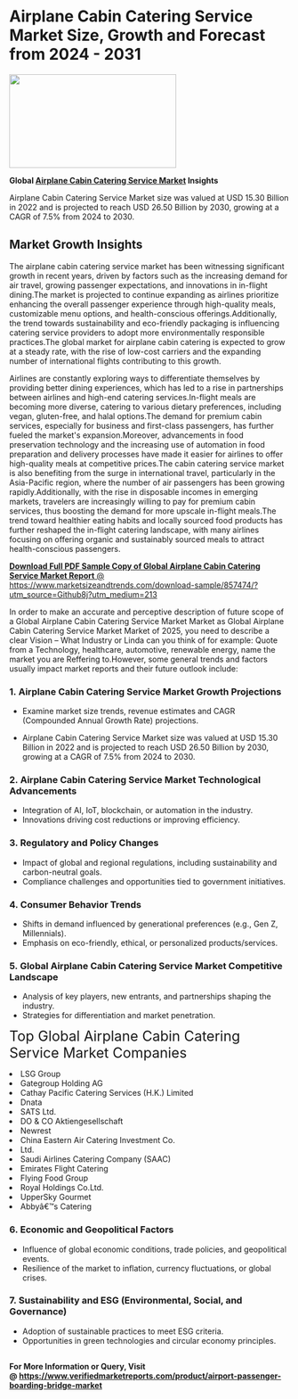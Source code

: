 <H1>Airplane Cabin Catering Service Market Size, Growth and Forecast from 2024 - 2031</H1><img class="aligncenter size-medium wp-image-584254" src="https://thirdeyenews.in/wp-content/uploads/2024/09/Global-Market-Research-300x168.jpeg" alt="" width="300" height="168" /><p><strong>Global&nbsp;<a href="https://www.marketsizeandtrends.com/download-sample/857474/?utm_source=Github8j?utm_medium=213">Airplane Cabin Catering Service Market</a> Insights</strong></p><p>Airplane Cabin Catering Service Market size was valued at USD 15.30 Billion in 2022 and is projected to reach USD 26.50 Billion by 2030, growing at a CAGR of 7.5% from 2024 to 2030.</p><p><h2>Market Growth Insights</h2> <p>The airplane cabin catering service market has been witnessing significant growth in recent years, driven by factors such as the increasing demand for air travel, growing passenger expectations, and innovations in in-flight dining.The market is projected to continue expanding as airlines prioritize enhancing the overall passenger experience through high-quality meals, customizable menu options, and health-conscious offerings.Additionally, the trend towards sustainability and eco-friendly packaging is influencing catering service providers to adopt more environmentally responsible practices.The global market for airplane cabin catering is expected to grow at a steady rate, with the rise of low-cost carriers and the expanding number of international flights contributing to this growth.</p> <p><a href="#"></a></p> <p>Airlines are constantly exploring ways to differentiate themselves by providing better dining experiences, which has led to a rise in partnerships between airlines and high-end catering services.In-flight meals are becoming more diverse, catering to various dietary preferences, including vegan, gluten-free, and halal options.The demand for premium cabin services, especially for business and first-class passengers, has further fueled the market's expansion.Moreover, advancements in food preservation technology and the increasing use of automation in food preparation and delivery processes have made it easier for airlines to offer high-quality meals at competitive prices.The cabin catering service market is also benefiting from the surge in international travel, particularly in the Asia-Pacific region, where the number of air passengers has been growing rapidly.Additionally, with the rise in disposable incomes in emerging markets, travelers are increasingly willing to pay for premium cabin services, thus boosting the demand for more upscale in-flight meals.The trend toward healthier eating habits and locally sourced food products has further reshaped the in-flight catering landscape, with many airlines focusing on offering organic and sustainably sourced meals to attract health-conscious passengers.</p> <p><a href="#"></p><p><span class=""><strong>Download Full PDF Sample Copy of Global Airplane Cabin Catering Service Market Report</strong> @ <a href="https://www.marketsizeandtrends.com/download-sample/857474/?utm_source=Github8j?utm_medium=213" target="_blank">https://www.marketsizeandtrends.com/download-sample/857474/?utm_source=Github8j?utm_medium=213</a></span></p><p>In order to make an accurate and perceptive description of future scope of a Global&nbsp;Airplane Cabin Catering Service Market Market as Global&nbsp;Airplane Cabin Catering Service Market Market of 2025, you need to describe a clear Vision &ndash; What Industry or Linda can you think of for example: Quote from a Technology, healthcare, automotive, renewable energy, name the market you are Reffering to.However, some general trends and factors usually impact market reports and their future outlook include:</p><h3>1.&nbsp;<strong>Airplane Cabin Catering Service Market Growth Projections</strong></h3><ul><li>Examine market size trends, revenue estimates and CAGR (Compounded Annual Growth Rate) projections.</li><li><p>Airplane Cabin Catering Service Market size was valued at USD 15.30 Billion in 2022 and is projected to reach USD 26.50 Billion by 2030, growing at a CAGR of 7.5% from 2024 to 2030.</p></li></ul><h3>2.&nbsp;<strong>Airplane Cabin Catering Service Market Technological Advancements</strong></h3><ul><li>Integration of AI, IoT, blockchain, or automation in the industry.</li><li>Innovations driving cost reductions or improving efficiency.</li></ul><h3>3.&nbsp;<strong>Regulatory and Policy Changes</strong></h3><ul><li>Impact of global and regional regulations, including sustainability and carbon-neutral goals.</li><li>Compliance challenges and opportunities tied to government initiatives.</li></ul><h3>4.&nbsp;<strong>Consumer Behavior Trends</strong></h3><ul><li>Shifts in demand influenced by generational preferences (e.g., Gen Z, Millennials).</li><li>Emphasis on eco-friendly, ethical, or personalized products/services.</li></ul><h3>5.&nbsp;<strong>Global Airplane Cabin Catering Service Market Competitive Landscape</strong></h3><ul><li>Analysis of key players, new entrants, and partnerships shaping the industry.</li><li>Strategies for differentiation and market penetration.</li></ul><p data-pm-slice="1 1 []"><span style="color: inherit; font-family: inherit; font-size: 25px;">Top Global Airplane Cabin Catering Service Market Companies</span></p><div class="" data-test-id=""><p><li>LSG Group</li><li> Gategroup Holding AG</li><li> Cathay Pacific Catering Services (H.K.) Limited</li><li> Dnata</li><li> SATS Ltd.</li><li> DO & CO Aktiengesellschaft</li><li> Newrest</li><li> China Eastern Air Catering Investment Co.</li><li> Ltd.</li><li> Saudi Airlines Catering Company (SAAC)</li><li> Emirates Flight Catering</li><li> Flying Food Group</li><li> Royal Holdings Co.Ltd.</li><li> UpperSky Gourmet</li><li> Abbyâ€™s Catering</li></p></div><h3>6.&nbsp;<strong>Economic and Geopolitical Factors</strong></h3><ul><li>Influence of global economic conditions, trade policies, and geopolitical events.</li><li>Resilience of the market to inflation, currency fluctuations, or global crises.</li></ul><h3>7.&nbsp;<strong>Sustainability and ESG (Environmental, Social, and Governance)</strong></h3><ul><li>Adoption of sustainable practices to meet ESG criteria.</li><li>Opportunities in green technologies and circular economy principles.</li></ul><h2><strong style="font-size: 14px;">For More Information or Query, Visit @&nbsp;</strong><a style="background-color: #ffffff; font-size: 14px;" href="https://www.marketsizeandtrends.com/report/airplane-cabin-catering-service-market/" target="_blank">https://www.verifiedmarketreports.com/product/airport-passenger-boarding-bridge-market</a></h2>